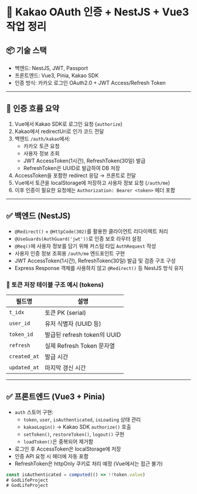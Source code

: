 # 📝 Kakao OAuth 인증 + NestJS + Vue3 작업 정리

## 📦 기술 스택

- 백엔드: NestJS, JWT, Passport
- 프론트엔드: Vue3, Pinia, Kakao SDK
- 인증 방식: 카카오 로그인 OAuth2.0 + JWT Access/Refresh Token

---

## 🔐 인증 흐름 요약

1. Vue에서 Kakao SDK로 로그인 요청 (`authorize`)
2. Kakao에서 redirectUri로 인가 코드 전달
3. 백엔드 `/auth/kakao`에서:
    - 카카오 토큰 요청
    - 사용자 정보 조회
    - JWT AccessToken(1시간), RefreshToken(30일) 발급
    - RefreshToken은 UUID로 발급하여 DB 저장
4. AccessToken을 포함한 redirect 응답 → 프론트로 전달
5. Vue에서 토큰을 localStorage에 저장하고 사용자 정보 요청 (`/auth/me`)
6. 이후 인증이 필요한 요청에는 `Authorization: Bearer <token>` 헤더 포함

---

## ✅ 백엔드 (NestJS)

- `@Redirect()` + `@HttpCode(302)`를 활용한 클라이언트 리다이렉트 처리
- `@UseGuards(AuthGuard('jwt'))`로 인증 보호 라우터 설정
- `@Req()`에 사용자 정보를 담기 위해 커스텀 타입 `AuthRequest` 작성
- 사용자 인증 정보 조회용 `/auth/me` 엔드포인트 구현
- JWT AccessToken(1시간), RefreshToken(30일) 발급 및 검증 구조 구성
- Express Response 객체를 사용하지 않고 `@Redirect()` 등 NestJS 방식 유지

### 📄 토큰 저장 테이블 구조 예시 (tokens)

| 필드명       | 설명                        |
|--------------|-----------------------------|
| `t_idx`       | 토큰 PK (serial)            |
| `user_id`     | 유저 식별자 (UUID 등)       |
| `token_id`    | 발급된 refresh token의 UUID |
| `refresh`     | 실제 Refresh Token 문자열    |
| `created_at`  | 발급 시간                   |
| `updated_at`  | 마지막 갱신 시간            |

---

## ✅ 프론트엔드 (Vue3 + Pinia)

- `auth` 스토어 구현:
    - `token`, `user`, `isAuthenticated`, `isLoading` 상태 관리
    - `kakaoLogin()` → Kakao SDK `authorize()` 호출
    - `setToken()`, `restoreToken()`, `logout()` 구현
    - `loadToken()`은 중복되어 제거함
- 로그인 후 AccessToken은 localStorage에 저장
- 인증 API 요청 시 헤더에 자동 포함
- RefreshToken은 httpOnly 쿠키로 처리 예정 (Vue에서는 접근 불가)

```ts
const isAuthenticated = computed(() => !!token.value)
# GodLifeProject
# GodLifeProject

